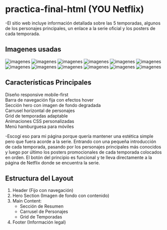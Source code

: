 # practica-final-html (YOU Netflix)

-El sitio web incluye información detallada sobre las 5 temporadas, algunos de los personajes principales, un enlace a la serie oficial y los posters de cada temporada.


## Imagenes usadas

![imagenes](joe.jpg)
![imagenes](love_quinn.jpg)
![imagenes](marienne.jpg)
![imagenes](beck.jpg)
![imagenes](bronte.jpg)
![imagenes](kate.jpg)
![imagenes](you_header.jpg)
![imagenes](you_s1_poster.jpg)
![imagenes](you_s2_poster.jpg)
![imagenes](you_s3_poster.jpg)
![imagenes](you_s4_poster.jpg)
![imagenes](you_s5_poster.jpg)


## Características Principales
Diseño responsive mobile-first  
Barra de navegación fija con efectos hover  
Sección hero con imagen de fondo degradada  
Carrusel horizontal de personajes  
Grid de temporadas adaptable  
Animaciones CSS personalizadas  
Menú hamburguesa para móviles  

-Escogí eso para mi página porque quería mantener una estética simple pero que fuera acorde a la serie. Entrando con una pequeña introducción de cada temporada, pasando por los personajes principales más conocidos y luego por último los posters promocionales de cada temporada colocados en orden. El botón del principio es funcional y te lleva directamente a la página de Netflix donde se encuentra la serie.

## Estructura del Layout

1. Header (Fijo con navegación)
2. Hero Section (Imagen de fondo con contenido)
3. Main Content:
   - Sección de Resumen
   - Carrusel de Personajes
   - Grid de Temporadas
4. Footer (Información legal)

